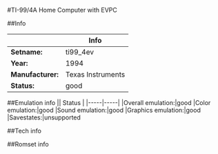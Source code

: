 #TI-99/4A Home Computer with EVPC

##Info

||Info|
|-----|-----|
|**Setname:**|ti99_4ev
|**Year:**|1994
|**Manufacturer:**|Texas Instruments
|**Status:**|good

##Emulation info
|| Status |
|-----|-----|
|Overall emulation:|good
|Color emulation:|good
|Sound emulation:|good
|Graphics emulation:|good
|Savestates:|unsupported

##Tech info

##Romset info

<!--- START OF EDITED COMMENT DO NOT TOUCH TEXT ABOVE-->
